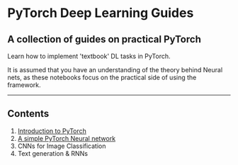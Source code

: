 # PyTorch Deep Learning Guides
## A collection of guides on practical PyTorch

Learn how to implement 'textbook' DL tasks in PyTorch.

It is assumed that you have an understanding of the theory behind Neural nets, as these notebooks focus on the practical side of using the framework.

---

## Contents

1. [Introduction to PyTorch](1%20-%20PyTorch%20Introduction/intro.ipynb)
2. [A simple PyTorch Neural network](2%20-%20Feedforward%20NN/fnn.ipynb)
3. CNNs for Image Classification
4. Text generation & RNNs
